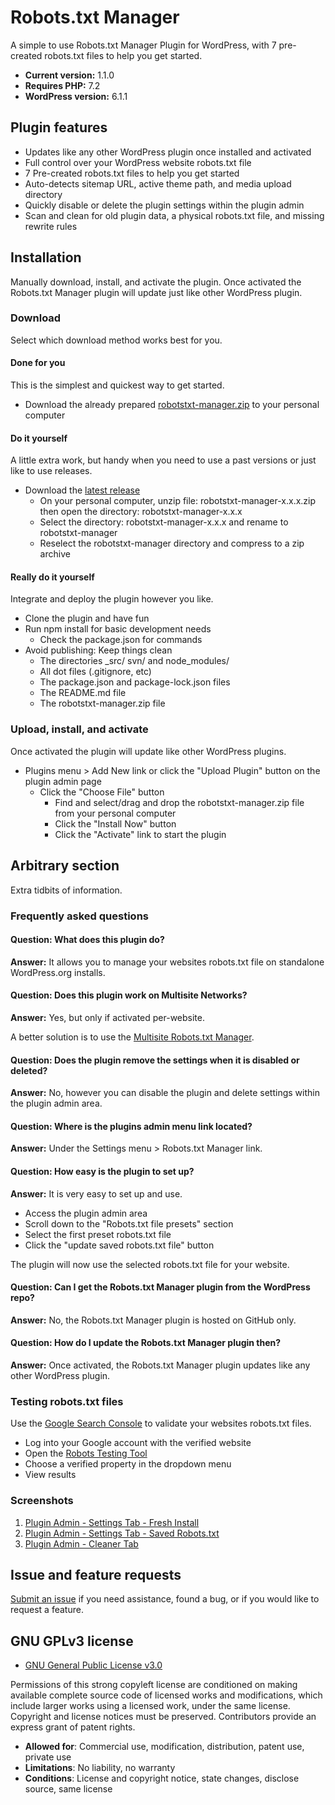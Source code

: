 # Robots.txt Manager

A simple to use Robots.txt Manager Plugin for WordPress, with 7 pre-created robots.txt files to help you get started.

* **Current version:** 1.1.0
* **Requires PHP:** 7.2
* **WordPress version:** 6.1.1

## Plugin features

* Updates like any other WordPress plugin once installed and activated
* Full control over your WordPress website robots.txt file
* 7 Pre-created robots.txt files to help you get started
* Auto-detects sitemap URL, active theme path, and media upload directory
* Quickly disable or delete the plugin settings within the plugin admin
* Scan and clean for old plugin data, a physical robots.txt file, and missing rewrite rules

## Installation

Manually download, install, and activate the plugin. Once activated the Robots.txt Manager plugin will update just like other WordPress plugin.

### Download

Select which download method works best for you.

#### Done for you

This is the simplest and quickest way to get started.

* Download the already prepared [robotstxt-manager.zip](https://github.com/ChrisWinters/robotstxt-manager/raw/master/robotstxt-manager.zip) to your personal computer

#### Do it yourself

A little extra work, but handy when you need to use a past versions or just like to use releases.

* Download the [latest release](https://github.com/ChrisWinters/robotstxt-manager/releases)
  * On your personal computer, unzip file: robotstxt-manager-x.x.x.zip then open the directory: robotstxt-manager-x.x.x
  * Select the directory: robotstxt-manager-x.x.x and rename to robotstxt-manager
  * Reselect the robotstxt-manager directory and compress to a zip archive

#### Really do it yourself

Integrate and deploy the plugin however you like.

* Clone the plugin and have fun
* Run npm install for basic development needs
  * Check the package.json for commands
* Avoid publishing: Keep things clean
  * The directories _src/ svn/ and node_modules/
  * All dot files (.gitignore, etc)
  * The package.json and package-lock.json files
  * The README.md file
  * The robotstxt-manager.zip file

### Upload, install, and activate

Once activated the plugin will update like other WordPress plugins.

* Plugins menu > Add New link or click the "Upload Plugin" button on the plugin admin page
  * Click the "Choose File" button
    * Find and select/drag and drop the robotstxt-manager.zip file from your personal computer
    * Click the "Install Now" button
    * Click the "Activate" link to start the plugin

## Arbitrary section

Extra tidbits of information.

### Frequently asked questions

#### Question: What does this plugin do?

**Answer:** It allows you to manage your websites robots.txt file on standalone WordPress.org installs.

#### Question: Does this plugin work on Multisite Networks?

**Answer:** Yes, but only if activated per-website.

A better solution is to use the [Multisite Robots.txt Manager](https://github.com/ChrisWinters/multisite-robotstxt-manager).

#### Question: Does the plugin remove the settings when it is disabled or deleted?

**Answer:** No, however you can disable the plugin and delete settings within the plugin admin area.

#### Question: Where is the plugins admin menu link located?

**Answer:** Under the Settings menu > Robots.txt Manager link.

#### Question: How easy is the plugin to set up?

**Answer:** It is very easy to set up and use.

* Access the plugin admin area
* Scroll down to the "Robots.txt file presets" section
* Select the first preset robots.txt file
* Click the "update saved robots.txt file" button

The plugin will now use the selected robots.txt file for your website.

#### Question: Can I get the Robots.txt Manager plugin from the WordPress repo?

**Answer:** No, the Robots.txt Manager plugin is hosted on GitHub only.

#### Question: How do I update the Robots.txt Manager plugin then?

**Answer:** Once activated, the Robots.txt Manager plugin updates like any other WordPress plugin.

### Testing robots.txt files

Use the [Google Search Console](https://search.google.com/search-console) to validate your websites robots.txt files.

* Log into your Google account with the verified website
* Open the [Robots Testing Tool](https://www.google.com/webmasters/tools/robots-testing-tool)
* Choose a verified property in the dropdown menu
* View results

### Screenshots

1. [Plugin Admin - Settings Tab - Fresh Install](https://raw.githubusercontent.com/ChrisWinters/robotstxt-manager/master/svn/screenshot-1.png)
2. [Plugin Admin - Settings Tab - Saved Robots.txt](https://raw.githubusercontent.com/ChrisWinters/robotstxt-manager/master/svn/screenshot-2.png)
3. [Plugin Admin - Cleaner Tab](https://raw.githubusercontent.com/ChrisWinters/robotstxt-manager/master/svn/screenshot-3.png)

## Issue and feature requests

[Submit an issue](https://github.com/ChrisWinters/robotstxt-manager/issues) if you need assistance, found a bug, or if you would like to request a feature.

## GNU GPLv3 license

* [GNU General Public License v3.0](https://raw.githubusercontent.com/ChrisWinters/robotstxt-manager/master/LICENSE)

Permissions of this strong copyleft license are conditioned on making available complete source code of licensed works and modifications, which include larger works using a licensed work, under the same license. Copyright and license notices must be preserved. Contributors provide an express grant of patent rights.

* **Allowed for**: Commercial use, modification, distribution, patent use, private use
* **Limitations**: No liability, no warranty
* **Conditions**: License and copyright notice, state changes, disclose source, same license

